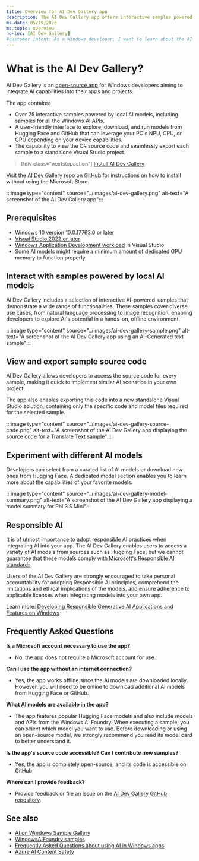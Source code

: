 ```yaml
---
title: Overview for AI Dev Gallery app
description: The AI Dev Gallery app offers interactive samples powered by local AI models, including Windows AI Foundry, as well as the ability to download and run models from Hugging Face or GitHub.
ms.date: 05/19/2025
ms.topic: overview
no-loc: [AI Dev Gallery]
#customer intent: As a Windows developer, I want to learn about the AI Dev Gallery so that I can use it to access samples and integrate AI capabilities in my own app.
---
```


# What is the AI Dev Gallery?

AI Dev Gallery is an [open-source app](https://github.com/microsoft/ai-dev-gallery/) for Windows developers aiming to integrate AI capabilities into their apps and projects.

The app contains:

- Over 25 interactive samples powered by local AI models, including samples for all the Windows AI APIs.
- A user-friendly interface to explore, download, and run models from Hugging Face and GitHub that can leverage your PC's NPU, CPU, or GPU depending on your device capabilities.
- The capability to view the C# source code and seamlessly export each sample to a standalone Visual Studio project.

> [!div class="nextstepaction"]
> [Install AI Dev Gallery](ms-windows-store://pdp/?productid=9N9PN1MM3BD5)

Visit the [AI Dev Gallery repo on GitHub](https://github.com/microsoft/ai-dev-gallery/?tab=readme-ov-file#-getting-started) for instructions on how to install without using the Microsoft Store.

:::image type="content" source="../images/ai-dev-gallery.png" alt-text="A screenshot of the AI Dev Gallery app":::

## Prerequisites

- Windows 10 version 10.0.17763.0 or later
- [Visual Studio 2022 or later](https://visualstudio.microsoft.com/downloads/)
- [Windows Application Development workload](/windows/apps/get-started/start-here) in Visual Studio
- Some AI models might require a minimum amount of dedicated GPU memory to function properly

## Interact with samples powered by local AI models

AI Dev Gallery includes a selection of interactive AI-powered samples that demonstrate a wide range of functionalities. These samples cover diverse use cases, from natural language processing to image recognition, enabling developers to explore AI's potential in a hands-on, offline environment.

:::image type="content" source="../images/ai-dev-gallery-sample.png" alt-text="A screenshot of the AI Dev Gallery app using an AI-Generated text sample":::

## View and export sample source code

AI Dev Gallery allows developers to access the source code for every sample, making it quick to implement similar AI scenarios in your own project.

The app also enables exporting this code into a new standalone Visual Studio solution, containing only the specific code and model files required for the selected sample.

:::image type="content" source="../images/ai-dev-gallery-source-code.png" alt-text="A screenshot of the AI Dev Gallery app displaying the source code for a Translate Text sample":::

## Experiment with different AI models

Developers can select from a curated list of AI models or download new ones from Hugging Face. A dedicated model section enables you to learn more about the capabilities of your favorite models.

:::image type="content" source="../images/ai-dev-gallery-model-summary.png" alt-text="A screenshot of the AI Dev Gallery app displaying a model summary for Phi 3.5 Mini":::

## Responsible AI

It is of utmost importance to adopt responsible AI practices when integrating AI into your app. The AI Dev Gallery enables users to access a variety of AI models from sources such as Hugging Face, but we cannot guarantee that these models comply with [Microsoft's Responsible AI standards](https://www.microsoft.com/ai/responsible-ai).

Users of the AI Dev Gallery are strongly encouraged to take personal accountability for adopting Responsible AI principles, comprehend the limitations and ethical implications of the models, and ensure adherence to applicable licenses when integrating models into your own app.

Learn more: [Developing Responsible Generative AI Applications and Features on Windows](../rai.md)

## Frequently Asked Questions

**Is a Microsoft account necessary to use the app?**

- No, the app does not require a Microsoft account for use.

**Can I use the app without an internet connection?**

- Yes, the app works offline since the AI models are downloaded locally. However, you will need to be online to download additional AI models from Hugging Face or GitHub. 

**What AI models are available in the app?**

- The app features popular Hugging Face models and also include models and APIs from the Windows AI Foundry. When executing a sample, you can select which model you want to use. Before downloading or using an open-source model, we strongly recommend you read its model card to better understand it.

**Is the app's source code accessible? Can I contribute new samples?**

- Yes, the app is completely open-source, and its code is accessible on GitHub

**Where can I provide feedback?**

- Provide feedback or file an issue on the [AI Dev Gallery GitHub repository](https://github.com/microsoft/ai-dev-gallery/issues).

## See also

- [AI on Windows Sample Gallery](../samples/index.md)
- [WindowsAIFoundry samples](https://github.com/microsoft/WindowsAppSDK-Samples/tree/release/experimental/Samples/WindowsAIFoundry)
- [Frequently Asked Questions about using AI in Windows apps](../faq.yml)
- [Azure AI Content Safety](https://azure.microsoft.com/products/ai-services/ai-content-safety)
